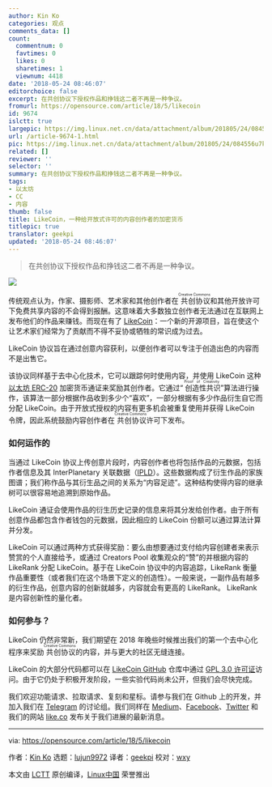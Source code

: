 ```yaml
---
author: Kin Ko
categories: 观点
comments_data: []
count:
  commentnum: 0
  favtimes: 0
  likes: 0
  sharetimes: 1
  viewnum: 4418
date: '2018-05-24 08:46:07'
editorchoice: false
excerpt: 在共创协议下授权作品和挣钱这二者不再是一种争议。
fromurl: https://opensource.com/article/18/5/likecoin
id: 9674
islctt: true
largepic: https://img.linux.net.cn/data/attachment/album/201805/24/084556u7k0oguuuiu07ovh.jpg
url: /article-9674-1.html
pic: https://img.linux.net.cn/data/attachment/album/201805/24/084556u7k0oguuuiu07ovh.jpg.thumb.jpg
related: []
reviewer: ''
selector: ''
summary: 在共创协议下授权作品和挣钱这二者不再是一种争议。
tags:
- 以太坊
- CC
- 内容
thumb: false
title: LikeCoin，一种给开放式许可的内容创作者的加密货币
titlepic: true
translator: geekpi
updated: '2018-05-24 08:46:07'
---
```



> 
> 在共创协议下授权作品和挣钱这二者不再是一种争议。
> 
> 
> 


![](/data/attachment/album/201805/24/084556u7k0oguuuiu07ovh.jpg)


传统观点认为，作家、摄影师、艺术家和其他创作者在<ruby> 共创协议 <rt>  Creative Commons </rt></ruby>和其他开放许可下免费共享内容的不会得到报酬。这意味着大多数独立创作者无法通过在互联网上发布他们的作品来赚钱。而现在有了 [LikeCoin](https://like.co/)：一个新的开源项目，旨在使这个让艺术家们经常为了贡献而不得不妥协或牺牲的常识成为过去。


LikeCoin 协议旨在通过创意内容获利，以便创作者可以专注于创造出色的内容而不是出售它。


该协议同样基于去中心化技术，它可以跟踪何时使用内容，并使用 LikeCoin 这种 [以太坊 ERC-20](https://en.wikipedia.org/wiki/ERC20) 加密货币通证来奖励其创作者。它通过“<ruby> 创造性共识 <rt>  Proof of Creativity </rt></ruby>”算法进行操作，该算法一部分根据作品收到多少个“喜欢”，一部分根据有多少作品衍生自它而分配 LikeCoin。由于开放式授权的内容有更多机会被重复使用并获得 LikeCoin 令牌，因此系统鼓励内容创作者在<ruby> 共创协议 <rt>  Creative Commons </rt></ruby>许可下发布。


### 如何运作的


当通过 LikeCoin 协议上传创意片段时，内容创作者也将包括作品的元数据，包括作者信息及其 InterPlanetary 关联数据（[IPLD](https://ipld.io/)）。这些数据构成了衍生作品的家族图谱；我们称作品与其衍生品之间的关系为“内容足迹”。这种结构使得内容的继承树可以很容易地追溯到原始作品。


LikeCoin 通证会使用作品的衍生历史记录的信息来将其分发给创作者。由于所有创意作品都包含作者钱包的元数据，因此相应的 LikeCoin 份额可以通过算法计算并分发。


LikeCoin 可以通过两种方式获得奖励：要么由想要通过支付给内容创建者来表示赞赏的个人直接给予，或通过 Creators Pool 收集观众的“赞”的并根据内容的 LikeRank 分配 LikeCoin。基于在 LikeCoin 协议中的内容追踪，LikeRank 衡量作品重要性（或者我们在这个场景下定义的创造性）。一般来说，一副作品有越多的衍生作品，创意内容的创新就越多，内容就会有更高的 LikeRank。 LikeRank 是内容创新性的量化者。


### 如何参与？


LikeCoin 仍然非常新，我们期望在 2018 年晚些时候推出我们的第一个去中心化程序来奖励<ruby> 共创协议 <rt>  Creative Commons </rt></ruby>的内容，并与更大的社区无缝连接。


LikeCoin 的大部分代码都可以在 [LikeCoin GitHub](https://github.com/likecoin) 仓库中通过 [GPL 3.0 许可证](https://www.gnu.org/licenses/gpl-3.0.en.html)访问。由于它仍处于积极开发阶段，一些实验代码尚未公开，但我们会尽快完成。


我们欢迎功能请求、拉取请求、复刻和星标。请参与我们在 Github 上的开发，并加入我们在 [Telegram](https://t.me/likecoin) 的讨论组。我们同样在 [Medium](http://medium.com/likecoin)、[Facebook](http://fb.com/likecoin.foundation)、[Twitter](https://twitter.com/likecoin_fdn) 和我们的网站 [like.co](https://like.co/) 发布关于我们进展的最新消息。




---


via: <https://opensource.com/article/18/5/likecoin>


作者：[Kin Ko](https://opensource.com/users/ckxpress) 选题：[lujun9972](https://github.com/lujun9972) 译者：[geekpi](https://github.com/geekpi) 校对：[wxy](https://github.com/wxy)


本文由 [LCTT](https://github.com/LCTT/TranslateProject) 原创编译，[Linux中国](https://linux.cn/) 荣誉推出
